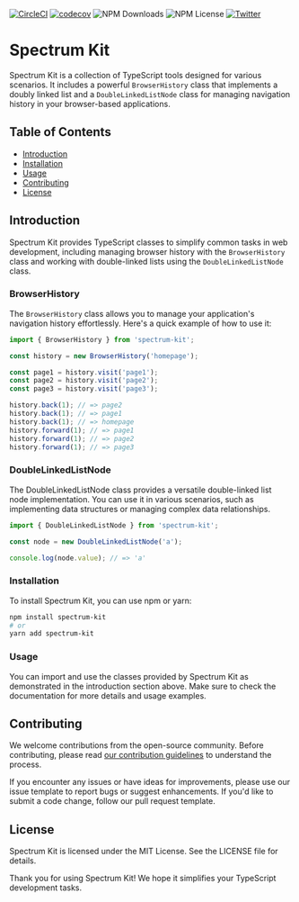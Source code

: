[![CircleCI](https://dl.circleci.com/status-badge/img/gh/wsquared/spectrum-kit/tree/main.svg?style=svg)](https://dl.circleci.com/status-badge/redirect/gh/wsquared/spectrum-kit/tree/main)
[![codecov](https://codecov.io/github/wsquared/spectrum-kit/graph/badge.svg?token=EDA96MHFXB)](https://codecov.io/github/wsquared/spectrum-kit)
![NPM Downloads](https://img.shields.io/npm/dw/spectrum-kit)
![NPM License](https://img.shields.io/npm/l/spectrum-kit)
[![Twitter](https://img.shields.io/twitter/follow/:twitterHandle.svg?style=social&label=@willwin_w)](https://twitter.com/willwin_w)

# Spectrum Kit

Spectrum Kit is a collection of TypeScript tools designed for various scenarios. It includes a powerful `BrowserHistory` class that implements a doubly linked list and a `DoubleLinkedListNode` class for managing navigation history in your browser-based applications.

## Table of Contents

- [Introduction](#introduction)
- [Installation](#installation)
- [Usage](#usage)
- [Contributing](#contributing)
- [License](#license)

## Introduction

Spectrum Kit provides TypeScript classes to simplify common tasks in web development, including managing browser history with the `BrowserHistory` class and working with double-linked lists using the `DoubleLinkedListNode` class.

### BrowserHistory

The `BrowserHistory` class allows you to manage your application's navigation history effortlessly. Here's a quick example of how to use it:

```js
import { BrowserHistory } from 'spectrum-kit';

const history = new BrowserHistory('homepage');

const page1 = history.visit('page1');
const page2 = history.visit('page2');
const page3 = history.visit('page3');

history.back(1); // => page2
history.back(1); // => page1
history.back(1); // => homepage
history.forward(1); // => page1
history.forward(1); // => page2
history.forward(1); // => page3
```

### DoubleLinkedListNode

The DoubleLinkedListNode class provides a versatile double-linked list node implementation. You can use it in various scenarios, such as implementing data structures or managing complex data relationships.

```js
import { DoubleLinkedListNode } from 'spectrum-kit';

const node = new DoubleLinkedListNode('a');

console.log(node.value); // => 'a'
```


### Installation

To install Spectrum Kit, you can use npm or yarn:

```bash
npm install spectrum-kit
# or
yarn add spectrum-kit
```

### Usage

You can import and use the classes provided by Spectrum Kit as demonstrated in the introduction section above. Make sure to check the documentation for more details and usage examples.

## Contributing

We welcome contributions from the open-source community. Before contributing, please read [our contribution guidelines](./.github/CONTRIBUTING.md) to understand the process.

If you encounter any issues or have ideas for improvements, please use our issue template to report bugs or suggest enhancements. If you'd like to submit a code change, follow our pull request template.

## License

Spectrum Kit is licensed under the MIT License. See the LICENSE file for details.

Thank you for using Spectrum Kit! We hope it simplifies your TypeScript development tasks.
